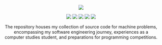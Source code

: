 <p align="center">
  <img src="https://github.com/decimozs/arsenals/assets/106976520/841f7cf9-efcd-47d8-b5de-a1757f951926"/>
  <div style="flex" align="center">
    <img src="https://img.shields.io/badge/-Hackerrank-2EC866?style=for-the-badge&logo=HackerRank&logoColor=white"/>
    <img src="https://img.shields.io/badge/LeetCode-000000?style=for-the-badge&logo=LeetCode&logoColor=#d16c06"/>
    <img src="https://img.shields.io/badge/Codewars-B1361E?style=for-the-badge&logo=codewars&logoColor=grey"/>
    <img src="https://img.shields.io/badge/GeeksforGeeks-gray?style=for-the-badge&logo=geeksforgeeks&logoColor=35914c"/>
    <img src="https://img.shields.io/badge/java-%23ED8B00.svg?style=for-the-badge&logo=openjdk&logoColor=white"/>
  </div>
  <p align="center">The repository houses my collection of source code for machine problems, encompassing my software engineering journey, experiences as a computer studies student, and preparations for programming competitions.
  </p>
</p>
 
